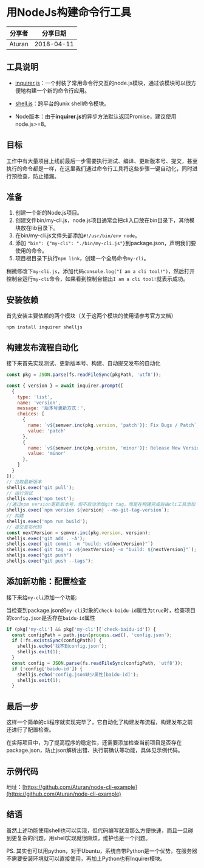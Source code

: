 # 用NodeJs构建命令行工具

分享者|分享日期
:-:|:-:|
Aturan|2018-04-11

## 工具说明

* [inquirer.js](https://github.com/SBoudrias/Inquirer.js)：一个封装了常用命令行交互的node.js模块，通过该模块可以很方便地构建一个新的命令行应用。

* [shell.js](https://github.com/shelljs/shelljs)：跨平台的unix shell命令模块。

* Node版本：由于**inquirer.js**的异步方法默认返回Promise，建议使用node.js>=8。

## 目标

工作中有大量项目上线前最后一步需要执行测试、编译、更新版本号、提交，甚至执行的命令都是一样，在这里我们通过命令行工具将这些步骤一键自动化，同时进行预检查，防止错漏。

## 准备

1. 创建一个新的Node.js项目。
2. 创建文件bin/my-cli.js，node.js项目通常会把cli入口放在bin目录下，其他模块放在lib目录下。
3. 在bin/my-cli.js文件头部添加`#!/usr/bin/env node`。
4. 添加 `"bin": {"my-cli": "./bin/my-cli.js"}`到package.json，声明我们要使用的命令。
5. 项目根目录下执行`npm link`，创建一个全局命令`my-cli`。

稍微修改下`my-cli.js`，添加代码`console.log("I am a cli tool!")`，然后打开控制台运行`my-cli`命令，如果看到控制台输出`I am a cli tool!`就表示成功。

## 安装依赖

首先安装主要依赖的两个模块（关于这两个模块的使用请参考官方文档）

`npm install inquirer shelljs`

## 构建发布流程自动化

接下来首先实现测试、更新版本号、构建、自动提交发布的自动化

```js
const pkg = JSON.parse(fs.readFileSync(pkgPath, 'utf8'));

const { version } = await inquirer.prompt([
  {
    type: 'list',
    name: 'version',
    message: '版本号更新方式：',
    choices: [
      {
        name: `v${semver.inc(pkg.version, 'patch')}: Fix Bugs / Patch`,
        value: 'patch'
      },
      {
        name: `v${semver.inc(pkg.version, 'minor')}: Release New Version`,
        value: 'minor'
      },
    ]
  }
]);
// 拉取最新版本
shelljs.exec('git pull');
// 运行测试
shelljs.exec('npm test');
//通过npm version更新版本号，但不自动添加git tag，而是在构建完成后由cli工具添加
shelljs.exec(`npm version ${version} --no-git-tag-version`);
// 构建
shelljs.exec('npm run build');
// 提交发布代码
const nextVersion = semver.inc(pkg.version, version);
shelljs.exec('git add . -A');
shelljs.exec(`git commit -m "build: v${nextVersion}"`)
shelljs.exec(`git tag -a v${nextVersion} -m "build: ${nextVersion}"`);
shelljs.exec("git push")
shelljs.exec("git push --tags");
```

## 添加新功能：配置检查

接下来给`my-cli`添加一个功能:

当检查到package.json的`my-cli`对象的`check-baidu-id`属性为`true`时，检查项目的`config.json`是否存在`baidu-id`属性

```js
if (pkg['my-cli'] && pkg['my-cli']['check-baidu-id']) {
  const configPath = path.join(process.cwd(), 'config.json');
  if (!fs.existsSync(configPath)) {
    shelljs.echo('找不到config.json');
    shelljs.exit(1);
  }
  const config = JSON.parse(fs.readFileSync(configPath, 'utf8'));
  if (!config['baidu-id']) {
    shelljs.echo('config.json缺少属性[baidu-id]');
    shelljs.exit(1);
  }
```

## 最后一步

这样一个简单的cli程序就实现完毕了，它自动化了构建发布流程，构建发布之前还进行了配置检查。

在实际项目中，为了提高程序的稳定性，还需要添加检查当前项目是否存在package.json，防止json解析出错、执行前确认等功能，具体见示例代码。

## 示例代码
地址：[https://github.com/Aturan/node-cli-example](https://github.com/Aturan/node-cli-example)

## 结语

虽然上述功能使用shell也可以实现，但代码编写就没那么方便快速，而且一旦碰到更复杂的问题，用shell实现就很麻烦，维护也是一个问题。

PS. 其实也可以用python，对于Ubuntu，系统自带Python是一个优势，在服务器不需要安装环境就可以直接使用，再加上Python也有Inquirer模块。